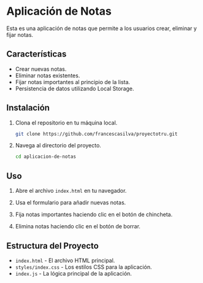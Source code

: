 # Aplicación de Notas

Esta es una aplicación  de notas que permite a los usuarios crear, eliminar y fijar notas.

## Características

- Crear nuevas notas.
- Eliminar notas existentes.
- Fijar notas importantes al principio de la lista.
- Persistencia de datos utilizando Local Storage.

## Instalación

1. Clona el repositorio en tu máquina local.
    ```sh
    git clone https://github.com/francescasilva/proyectotru.git
    ```
2. Navega al directorio del proyecto.
    ```sh
    cd aplicacion-de-notas
    ```

## Uso

1. Abre el archivo `index.html` en tu navegador.

2. Usa el formulario para añadir nuevas notas.

3. Fija notas importantes haciendo clic en el botón de chincheta.

4. Elimina notas haciendo clic en el botón de borrar.

## Estructura del Proyecto

- `index.html` - El archivo HTML principal.
- `styles/index.css` - Los estilos CSS para la aplicación.
- `index.js` - La lógica principal de la aplicación.


